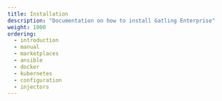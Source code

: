 ```yaml
---
title: Installation
description: "Documentation on how to install Gatling Enterprise"
weight: 1000
ordering:
  - introduction
  - manual
  - marketplaces
  - ansible
  - docker
  - kubernetes
  - configuration
  - injectors
---
```

